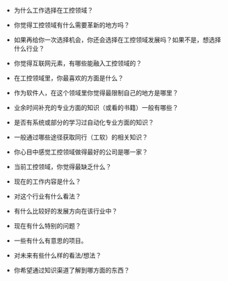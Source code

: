 ﻿
* 为什么工作选择在工控领域？

* 你觉得工控领域有什么需要革新的地方吗？

* 如果再给你一次选择机会，你还会选择在工控领域发展吗？如果不是，想选择什么行业？

* 你觉得互联网元素，有哪些能融入工控领域的？

* 在工控领域里，你最喜欢的方面是什么？

* 作为软件人，在这个领域里你觉得最限制自己的地方是哪里？

* 业余时间补充的专业方面的知识（或看的书籍）一般有哪些？

* 是否有系统或部分的学习过自动化专业方面的知识？

* 一般通过哪些途径获取同行（工软）的相关知识？

* 你心目中感觉工控领域做得最好的公司是哪一家？

* 当前工控领域，你觉得最缺乏什么？

* 现在的工作内容是什么？

* 对这个行业有什么看法？

* 有什么比较好的发展方向在该行业中？

* 现在有什么特别的问题？

* 一些有什么有意思的项目。

* 对未来有些什么样的看法/想法？

* 你希望通过知识渠道了解到哪方面的东西？